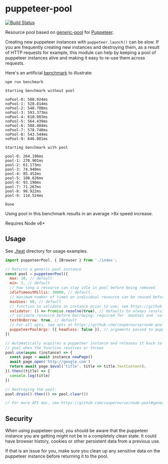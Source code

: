 # puppeteer-pool

[![Build Status](https://travis-ci.org/andantonyan/puppeteer-pool.svg?branch=master)](https://travis-ci.org/andantonyan/puppeteer-pool)

Resource pool based on [generic-pool](https://github.com/coopernurse/node-pool) for [Puppeteer](https://github.com/GoogleChrome/puppeteer).

Creating new puppeteer instances with `puppeteer.launch()` can be slow. If
you are frequently creating new instances and destroying them, as a
result of HTTP requests for example, this module can help by keeping a
pool of puppeteer instances alive and making it easy to re-use them across
requests.

Here's an artificial [benchmark](./lib/benchmark.ts) to illustrate:

`npm run benchmark`

```
Starting benchmark without pool

noPool-0: 588.924ms
noPool-1: 528.814ms
noPool-2: 548.708ms
noPool-3: 593.373ms
noPool-4: 610.983ms
noPool-5: 564.439ms
noPool-6: 588.484ms
noPool-7: 578.740ms
noPool-8: 543.544ms
noPool-9: 646.081ms

Starting benchmark with pool

pool-0: 264.196ms
pool-1: 270.901ms
pool-2: 61.173ms
pool-3: 74.940ms
pool-4: 85.452ms
pool-5: 108.626ms
pool-6: 93.190ms
pool-7: 71.267ms
pool-8: 98.922ms
pool-9: 114.524ms

Done
```

Using pool in this benchmark results in an average >8x speed increase.

Requires Node v6+

## Usage

See [./test](./test) directory for usage examples.

```javascript
import puppeteerPool, { IBrowser } from './index';

// Returns a generic-pool instance
const pool = puppeteerPool({
  max: 10, // default
  min: 2, // default
  // how long a resource can stay idle in pool before being removed
  idleTimeoutMillis: 30000, // default.
  // maximum number of times an individual resource can be reused before being destroyed; set to 0 to disable
  maxUses: 50, // default
  // function to validate an instance prior to use; see https://github.com/coopernurse/node-pool#createpool
  validator: () => Promise.resolve(true), // defaults to always resolving true
  // validate resource before borrowing; required for `maxUses and `validator`
  testOnBorrow: true, // default
  // For all opts, see opts at https://github.com/coopernurse/node-pool#createpool
  puppeteerPoolArgs: [{ headless: false }], // arguments passed to puppeteer directly, default is `[]`. For all opts, see https://github.com/GoogleChrome/puppeteer/blob/master/docs/api.md#puppeteerlaunchoptions
})

// Automatically acquires a puppeteer instance and releases it back to the
// pool when the function resolves or throws
pool.use(async (instance) => {
  const page = await instance.newPage()
  await page.open('http://google.com')
  return await page.$eval('title', title => title.textContent);
}).then((title) => {
  console.log(title)
})

// Destroying the pool:
pool.drain().then(() => pool.clear())

// For more API doc, see https://github.com/coopernurse/node-pool#generic-pool
```

## Security

When using puppeteer-pool, you should be aware that the puppeteer instance
you are getting might not be in a completely clean state. It could have
browser history, cookies or other persistent data from a previous use.

If that is an issue for you, make sure you clean up any sensitive data
on the puppeteer instance before returning it to the pool.
